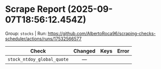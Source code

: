 # Scrape Report (2025-09-07T18:56:12.454Z)

Group: `stocks`  |  Run: https://github.com/AlbertoRoca96/scraping-checks-scheduler/actions/runs/17532566577

| Check | Changed | Keys | Error |
|---|:---:|:--|:--|
| `stock_ntdoy_global_quote` | — |  |  |
